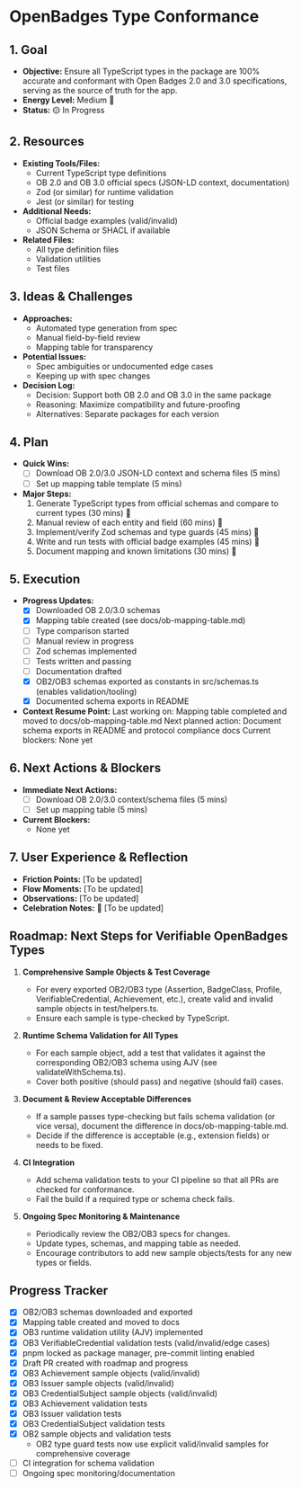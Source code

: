 # OpenBadges Type Conformance

## 1. Goal

- **Objective:** Ensure all TypeScript types in the package are 100% accurate and conformant with Open Badges 2.0 and 3.0 specifications, serving as the source of truth for the app.
- **Energy Level:** Medium 🔋
- **Status:** 🟡 In Progress

## 2. Resources

- **Existing Tools/Files:**
  - Current TypeScript type definitions
  - OB 2.0 and OB 3.0 official specs (JSON-LD context, documentation)
  - Zod (or similar) for runtime validation
  - Jest (or similar) for testing
- **Additional Needs:**
  - Official badge examples (valid/invalid)
  - JSON Schema or SHACL if available
- **Related Files:**
  - All type definition files
  - Validation utilities
  - Test files

## 3. Ideas & Challenges

- **Approaches:**
  - Automated type generation from spec
  - Manual field-by-field review
  - Mapping table for transparency
- **Potential Issues:**
  - Spec ambiguities or undocumented edge cases
  - Keeping up with spec changes
- **Decision Log:**
  - Decision: Support both OB 2.0 and OB 3.0 in the same package
  - Reasoning: Maximize compatibility and future-proofing
  - Alternatives: Separate packages for each version

## 4. Plan

- **Quick Wins:**
  - [ ] Download OB 2.0/3.0 JSON-LD context and schema files (5 mins)
  - [ ] Set up mapping table template (5 mins)
- **Major Steps:**
  1. Generate TypeScript types from official schemas and compare to current types (30 mins) 🎯
  2. Manual review of each entity and field (60 mins) 🎯
  3. Implement/verify Zod schemas and type guards (45 mins) 🎯
  4. Write and run tests with official badge examples (45 mins) 🎯
  5. Document mapping and known limitations (30 mins) 🎯

## 5. Execution

- **Progress Updates:**
  - [x] Downloaded OB 2.0/3.0 schemas
  - [x] Mapping table created (see docs/ob-mapping-table.md)
  - [ ] Type comparison started
  - [ ] Manual review in progress
  - [ ] Zod schemas implemented
  - [ ] Tests written and passing
  - [ ] Documentation drafted
  - [x] OB2/OB3 schemas exported as constants in src/schemas.ts (enables validation/tooling)
  - [x] Documented schema exports in README
- **Context Resume Point:**
  Last working on: Mapping table completed and moved to docs/ob-mapping-table.md
  Next planned action: Document schema exports in README and protocol compliance docs
  Current blockers: None yet

## 6. Next Actions & Blockers

- **Immediate Next Actions:**
  - [ ] Download OB 2.0/3.0 context/schema files (5 mins)
  - [ ] Set up mapping table (5 mins)
- **Current Blockers:**
  - None yet

## 7. User Experience & Reflection

- **Friction Points:** [To be updated]
- **Flow Moments:** [To be updated]
- **Observations:** [To be updated]
- **Celebration Notes:** 🎉 [To be updated]

## Roadmap: Next Steps for Verifiable OpenBadges Types

1. **Comprehensive Sample Objects & Test Coverage**

   - For every exported OB2/OB3 type (Assertion, BadgeClass, Profile, VerifiableCredential, Achievement, etc.), create valid and invalid sample objects in test/helpers.ts.
   - Ensure each sample is type-checked by TypeScript.

2. **Runtime Schema Validation for All Types**

   - For each sample object, add a test that validates it against the corresponding OB2/OB3 schema using AJV (see validateWithSchema.ts).
   - Cover both positive (should pass) and negative (should fail) cases.

3. **Document & Review Acceptable Differences**

   - If a sample passes type-checking but fails schema validation (or vice versa), document the difference in docs/ob-mapping-table.md.
   - Decide if the difference is acceptable (e.g., extension fields) or needs to be fixed.

4. **CI Integration**

   - Add schema validation tests to your CI pipeline so that all PRs are checked for conformance.
   - Fail the build if a required type or schema check fails.

5. **Ongoing Spec Monitoring & Maintenance**
   - Periodically review the OB2/OB3 specs for changes.
   - Update types, schemas, and mapping table as needed.
   - Encourage contributors to add new sample objects/tests for any new types or fields.

## Progress Tracker

- [x] OB2/OB3 schemas downloaded and exported
- [x] Mapping table created and moved to docs
- [x] OB3 runtime validation utility (AJV) implemented
- [x] OB3 VerifiableCredential validation tests (valid/invalid/edge cases)
- [x] pnpm locked as package manager, pre-commit linting enabled
- [x] Draft PR created with roadmap and progress
- [x] OB3 Achievement sample objects (valid/invalid)
- [x] OB3 Issuer sample objects (valid/invalid)
- [x] OB3 CredentialSubject sample objects (valid/invalid)
- [x] OB3 Achievement validation tests
- [x] OB3 Issuer validation tests
- [x] OB3 CredentialSubject validation tests
- [x] OB2 sample objects and validation tests
  - OB2 type guard tests now use explicit valid/invalid samples for comprehensive coverage
- [ ] CI integration for schema validation
- [ ] Ongoing spec monitoring/documentation
